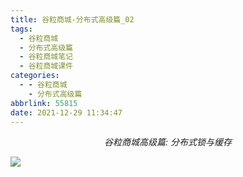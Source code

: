 ```yaml
---
title: 谷粒商城-分布式高级篇_02
tags:
  - 谷粒商城
  - 分布式高级篇
  - 谷粒商城笔记
  - 谷粒商城课件
categories:
  - - 谷粒商城
    - 分布式高级篇
abbrlink: 55815
date: 2021-12-29 11:34:47
---
```


<center><i>谷粒商城高级篇: 分布式锁与缓存</i></center>

![](https://imxushuai-blog.oss-cn-chengdu.aliyuncs.com//gulimall_banner_advanced.png)

<!-- more -->